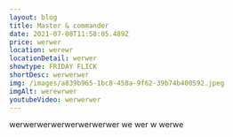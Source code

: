 ```yaml
---
layout: blog
title: Master & commander
date: 2021-07-08T11:58:05.489Z
price: werwer
location: werewr
locationDetail: werwer
showtype: FRIDAY FLICK
shortDesc: werwerwer
img: /images/a839b965-1bc8-458a-9f62-39b74b400592.jpeg
imgAlt: werewrwer
youtubeVideo: werwerwer
---
```

werwerwerwerwerwerwerwer we wer w werwe